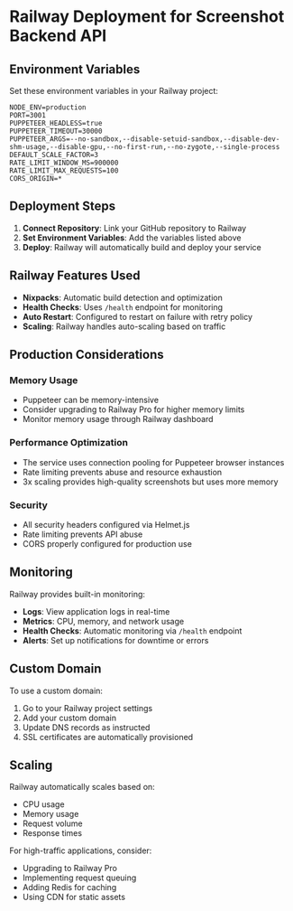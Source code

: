 # Railway Deployment for Screenshot Backend API

## Environment Variables

Set these environment variables in your Railway project:

```
NODE_ENV=production
PORT=3001
PUPPETEER_HEADLESS=true
PUPPETEER_TIMEOUT=30000
PUPPETEER_ARGS=--no-sandbox,--disable-setuid-sandbox,--disable-dev-shm-usage,--disable-gpu,--no-first-run,--no-zygote,--single-process
DEFAULT_SCALE_FACTOR=3
RATE_LIMIT_WINDOW_MS=900000
RATE_LIMIT_MAX_REQUESTS=100
CORS_ORIGIN=*
```

## Deployment Steps

1. **Connect Repository**: Link your GitHub repository to Railway
2. **Set Environment Variables**: Add the variables listed above
3. **Deploy**: Railway will automatically build and deploy your service

## Railway Features Used

- **Nixpacks**: Automatic build detection and optimization
- **Health Checks**: Uses `/health` endpoint for monitoring
- **Auto Restart**: Configured to restart on failure with retry policy
- **Scaling**: Railway handles auto-scaling based on traffic

## Production Considerations

### Memory Usage

- Puppeteer can be memory-intensive
- Consider upgrading to Railway Pro for higher memory limits
- Monitor memory usage through Railway dashboard

### Performance Optimization

- The service uses connection pooling for Puppeteer browser instances
- Rate limiting prevents abuse and resource exhaustion
- 3x scaling provides high-quality screenshots but uses more memory

### Security

- All security headers configured via Helmet.js
- Rate limiting prevents API abuse
- CORS properly configured for production use

## Monitoring

Railway provides built-in monitoring:

- **Logs**: View application logs in real-time
- **Metrics**: CPU, memory, and network usage
- **Health Checks**: Automatic monitoring via `/health` endpoint
- **Alerts**: Set up notifications for downtime or errors

## Custom Domain

To use a custom domain:

1. Go to your Railway project settings
2. Add your custom domain
3. Update DNS records as instructed
4. SSL certificates are automatically provisioned

## Scaling

Railway automatically scales based on:

- CPU usage
- Memory usage
- Request volume
- Response times

For high-traffic applications, consider:

- Upgrading to Railway Pro
- Implementing request queuing
- Adding Redis for caching
- Using CDN for static assets
